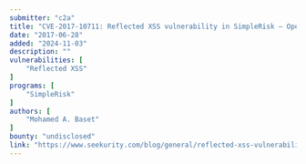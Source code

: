 ```yaml
---
submitter: "c2a"
title: "CVE-2017-10711: Reflected XSS vulnerability in SimpleRisk – Open Source Risk Management System"
date: "2017-06-28"
added: "2024-11-03"
description: ""
vulnerabilities: [
    "Reflected XSS"
]
programs: [
    "SimpleRisk"
]
authors: [
    "Mohamed A. Baset"
]
bounty: "undisclosed"
link: "https://www.seekurity.com/blog/general/reflected-xss-vulnerability-in-simplerisk"
---
```




